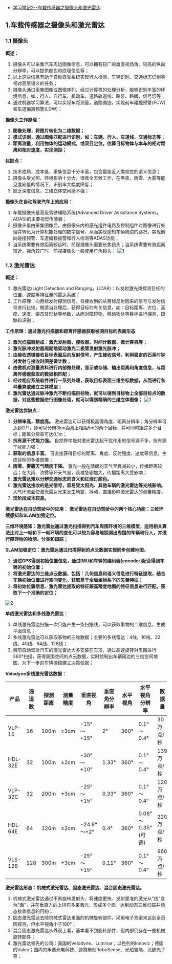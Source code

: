 - [学习笔记2--车载传感器之摄像头和激光雷达](https://fuxi-willard.blog.csdn.net/article/details/121664066)

## 1.车载传感器之摄像头和激光雷达

### 1.1 摄像头

**概述：**

1. 摄像头可以采集汽车周边图像信息，可以拥有较广的垂直视场角、较高的纵向分辨率，可以提供颜色和纹理信息等；
2. 以上这些信息有助于自动驾驶系统实现行人检测、车辆识别、交通标志识别等相对高层语义的任务；
3. 摄像头通过采集图像或图像序列，经过计算机的处理分析，能够识别丰富的环境信息，如：行人、自行车、机动车、道路轨道线、路牙、路牌、信号灯等；
4. 通过机器学习算法，可以实现车距测量，道路循迹，实现前车碰撞预警(FCW)和车道偏离预警(LDW)；

**摄像头工作原理：**

1. **图像处理，将图片转化为二维数据；**
2. **模式识别，通过图像匹配进行识别，如：车辆、行人、车道线、交通标志等；**
3. **距离测量，利用物体的运动模式，或双目定位，估算目标物体与本车的相对距离和相对速度，实现测距；**

**优缺点：**

1. 技术成熟，成本低，采集信息十分丰富，包含最接近人类视觉的语义信息；
2. 摄像头受光照、环境影响十分大，很难全天候工作，在黑夜、雨雪、大雾等能见度较低的情况下，识别率大幅度降低；
3. 缺乏深度信息，三维立体空间感不强；

**摄像头在自动驾驶汽车上的应用：**

1. 车载摄像头是高级驾驶辅助系统(Advanced Driver Assistance Systems，ADAS)的主要视觉传感器；
2. 摄像头借由采集图像后，由摄像头内的感光组件电路及控制组件对图像进行处理并转化为计算机能处理的数字信号，从而实现感知车辆周边的路况，实现前向碰撞预警、车道偏移报警和行人检测等ADAS功能；
3. 当系统需要有效距离较远时，前视摄像头需要长焦镜头；当系统需要有效距离较近、视角较广时，前视摄像头一般使用广角镜头；
    ![1](https://img-blog.csdnimg.cn/b6c079978b7e4bb3b6bc00ab80a71f7f.png?x-oss-process=image/watermark,type_d3F5LXplbmhlaQ,shadow_50,text_Q1NETiBARlVYSV9XaWxsYXJk,size_20,color_FFFFFF,t_70,g_se,x_16)

### 1.2 激光雷达

**概述：**

1. 激光雷达(Light Detection and Ranging，LiDAR)：以发射激光束探测目标的位置、速度等特征量的雷达系统；
2. 工作原理：向目标发射探测信号，将接收到的从目标反射回来的信号与发射信号进行比较，做适当处理后，获得目标的有关信息，如：目标距离、方位、高度、速度、姿态及形状等参数，从而对障碍物、移动物体等目标进行探测，跟踪和识别；

**工作原理：通过激光扫描器和距离传感器获取被测目标的表面形态**

1. **激光扫描器组成：激光发射器、接收器、时间计数器、微计算机等；**
2. **激光脉冲发射器周期地驱动激光二极管发射激光脉冲；**
3. **由接收透镜接收目标表面后向反射信号，产生接收信号，利用稳定的石英时钟对发射与接收时间差做计数；**
4. **由微机对测量资料进行内部微处理，显示或存储、输出距离和角度信息，与距离传感器获取的数据相匹配；**
5. **经过相应系统软件进行一系列处理，获取目标表面三维坐标数据，从而进行各种量算或建立立体模型；**
6. **激光雷达通过脉冲激光不断扫描目标物，就可以得到目标物上全部目标点的数据，对这些数据进行图像处理，就可以得到精确的三维立体图像；**
    ![1](https://img-blog.csdnimg.cn/27e26c78a1bc4ff2a397b6f84e52c7ae.png?x-oss-process=image/watermark,type_d3F5LXplbmhlaQ,shadow_50,text_Q1NETiBARlVYSV9XaWxsYXJk,size_20,color_FFFFFF,t_70,g_se,x_16)

**激光雷达优缺点：**

1. **分辨率高，精度高。**
    激光雷达可以获得极高得角度、距离分辨率；角分辨率可达到0.1°，即可以分辨3km距离上相距5m的两个目标，并可同时跟踪多个目标；距离分辨率可达0.1m；
2. **抗有源干扰能力强。**
    自然界中能对激光雷达起干扰作用的信号源不多，抗有源干扰能力强；
3. **获取的信息丰富。**
    可直接获得目标的距离、角度、反射强度、速度等信息，生成目标的多维图像；
4. **雨雪、雾霾天气精度下降。**
    激光一般在晴朗的天气里衰减较小，传播距离较远；在大雨、浓雾等坏天气里，衰减急剧加大，传播距离大受影响；
5. **激光雷达难以分辨交通标志的含义和红绿灯颜色。**
6. **激光雷达接收的是光信号，容易受太阳光、其他车辆的激光雷达等光线影响。**
    大气环流会使激光雷达光束发生畸变、抖动，直接影响激光雷达的测量精度。
7. **现阶段成本较高。**

**激光雷达在自动驾驶中的应用：**
 **激光雷达在自动驾驶中的两个核心功能：三维环境感知和SLAM加强定位。**

**三维环境感知：激光雷达通过激光扫描得到汽车周围环境的三维模型，运用相关算法比对上一帧和下一帧环境的变化可以较为容易地探测出周围的车辆和行人，并进行障碍物的检测、分类和跟踪；**

**SLAM加强定位：激光雷达通过扫描得到的点云数据实现同步创建地图。**

1. **通过GPS得到初始位置信息，通过IMU和车辆的编码器(encoder)配合得到车辆的初始位置；**
2. **将激光雷达的三维点云数据，包括：几何信息和语义信息进行特征提取，结合车辆初始位置进行空间变化，获取基于全局坐标系下的矢量特征；**
3. **将初始位置信息、激光雷达提取的特征跟高精度地图的特征信息进行匹配，获取下一个准确的定位；**

![2](https://img-blog.csdnimg.cn/4b03f42d54cb463ba05464c6912519e3.png?x-oss-process=image/watermark,type_d3F5LXplbmhlaQ,shadow_50,text_Q1NETiBARlVYSV9XaWxsYXJk,size_20,color_FFFFFF,t_70,g_se,x_16)

**单线激光雷达和多线激光雷达：**

1. 单线激光雷达扫描一次只能产生一条扫描线，可以获取事物的二维信息，生成平面信息；
2. 多线激光雷达可以获取事物的三维数据；主要的多线雷达：4线、16线、32线、40线、64线、128线；
3. 目前自动驾驶汽车的激光雷达大多安装在车顶，通过高速旋转对周围进行360°扫描，获得周围空间的点云数据，实时绘制出车辆周边的三维空间地图，为下一步的车辆操控建立决策依据；

**Velodyne多线激光雷达数据：**

| 产品    | 通道数 | 探测距离 | 测量精度 | 垂直视角    | 垂直角分辨率 | 水平视角 | 水平视角分辨率     | 数据量     |
| ------- | ------ | -------- | -------- | ----------- | ------------ | -------- | ------------------ | ---------- |
| VLP-16  | 16     | 100m     | ±3cm     | -15°～+15°  | 2°           | 360°     | 0.1°～0.4°         | 30万点/秒  |
| HDL-32E | 32     | 100m     | ±2cm     | -30°～+10°  | 1.33°        | 360°     | 0.1°～0.4°         | 139万点/秒 |
| VLP-32C | 32     | 200m     | ±3cm     | -25°～+15°  | 0.33°        | 360°     | 0.1°～0.4°         | 120万点/秒 |
| HDL-64E | 64     | 120m     | ±2cm     | -24.8°～+2° | 0.4°         | 360°     | 0.08°～0.35°(可调) | 220万点/秒 |
| VLS-128 | 128    | 300m     | ±3cm     | -25°～+15°  | 0.11°        | 360°     | 0.1°～0.4°         | 960万点/秒 |

**激光雷达形态：机械式激光雷达、固态激光雷达、混合固态激光雷达。**

1. 机械式激光雷达通过不断旋转发射头，将速度更快、发射更准的激光从"线"变为"面"，并在垂直方向上排布多束激光，形成多个面，达到动态三维扫描并动态接收信息的目的；
2. 固态激光雷达去除机械式雷达里面的机械旋转部件，采用电子方案来达到全范围探测，但水平视角小于180°；
3. 混合固态激光雷达从外观上看，基本看不到旋转部件，但内部仍存在一些机械旋转部件；
4. 激光雷达领先的公司：美国的Velodyne、Luminar；以色列的Innoviz；德国的Valeo；国内的禾赛光电科技、速腾聚创RoboSense、光珀智能、北醒光子等；